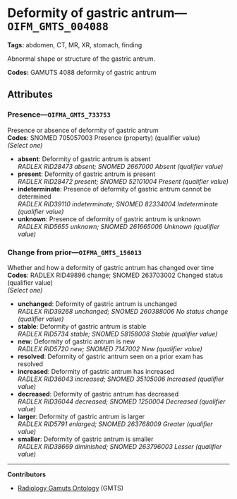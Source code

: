 # Deformity of gastric antrum—`OIFM_GMTS_004088`

**Tags:** abdomen, CT, MR, XR, stomach, finding

Abnormal shape or structure of the gastric antrum.

**Codes:** GAMUTS 4088 deformity of gastric antrum

## Attributes

### Presence—`OIFMA_GMTS_733753`

Presence or absence of deformity of gastric antrum  
**Codes**: SNOMED 705057003 Presence (property) (qualifier value)  
*(Select one)*

- **absent**: Deformity of gastric antrum is absent  
_RADLEX RID28473 absent; SNOMED 2667000 Absent (qualifier value)_
- **present**: Deformity of gastric antrum is present  
_RADLEX RID28472 present; SNOMED 52101004 Present (qualifier value)_
- **indeterminate**: Presence of deformity of gastric antrum cannot be determined  
_RADLEX RID39110 indeterminate; SNOMED 82334004 Indeterminate (qualifier value)_
- **unknown**: Presence of deformity of gastric antrum is unknown  
_RADLEX RID5655 unknown; SNOMED 261665006 Unknown (qualifier value)_

### Change from prior—`OIFMA_GMTS_156013`

Whether and how a deformity of gastric antrum has changed over time  
**Codes**: RADLEX RID49896 change; SNOMED 263703002 Changed status (qualifier value)  
*(Select one)*

- **unchanged**: Deformity of gastric antrum is unchanged  
_RADLEX RID39268 unchanged; SNOMED 260388006 No status change (qualifier value)_
- **stable**: Deformity of gastric antrum is stable  
_RADLEX RID5734 stable; SNOMED 58158008 Stable (qualifier value)_
- **new**: Deformity of gastric antrum is new  
_RADLEX RID5720 new; SNOMED 7147002 New (qualifier value)_
- **resolved**: Deformity of gastric antrum seen on a prior exam has resolved  
- **increased**: Deformity of gastric antrum has increased  
_RADLEX RID36043 increased; SNOMED 35105006 Increased (qualifier value)_
- **decreased**: Deformity of gastric antrum has decreased  
_RADLEX RID36044 decreased; SNOMED 1250004 Decreased (qualifier value)_
- **larger**: Deformity of gastric antrum is larger  
_RADLEX RID5791 enlarged; SNOMED 263768009 Greater (qualifier value)_
- **smaller**: Deformity of gastric antrum is smaller  
_RADLEX RID38669 diminished; SNOMED 263796003 Lesser (qualifier value)_

---

**Contributors**

- [Radiology Gamuts Ontology](https://gamuts.net/) (GMTS)
